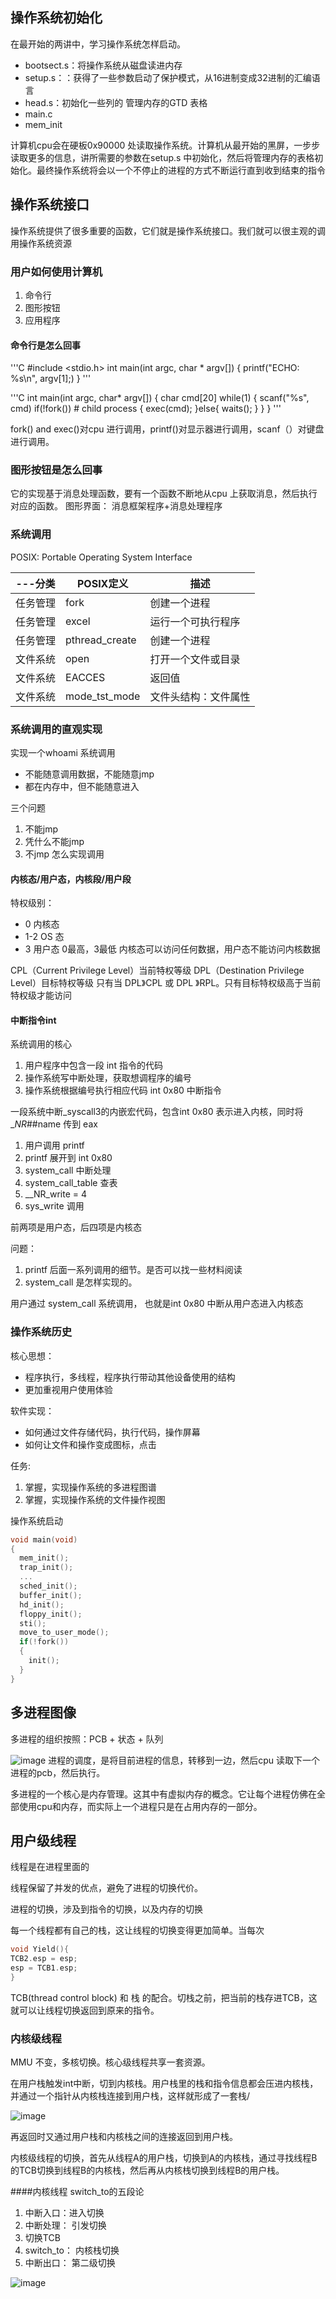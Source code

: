 ## 操作系统初始化

在最开始的两讲中，学习操作系统怎样启动。

* bootsect.s：将操作系统从磁盘读进内存
* setup.s：：获得了一些参数启动了保护模式，从16进制变成32进制的汇编语言
* head.s：初始化一些列的 管理内存的GTD 表格
* main.c
* mem_init

计算机cpu会在硬板0x90000 处读取操作系统。计算机从最开始的黑屏，一步步读取更多的信息，讲所需要的参数在setup.s 中初始化，然后将管理内存的表格初始化。最终操作系统将会以一个不停止的进程的方式不断运行直到收到结束的指令

## 操作系统接口

操作系统提供了很多重要的函数，它们就是操作系统接口。我们就可以很主观的调用操作系统资源

### 用户如何使用计算机

1. 命令行
2. 图形按钮
3. 应用程序

#### 命令行是怎么回事
'''C
#include <stdio.h>
int main(int argc, char * argv[])
{
printf("ECHO: %s\n", argv[1];)
}
'''

'''C
int main(int argc, char* argv[])
{
  char cmd[20]
  while(1)
  {
      scanf("%s", cmd)
      if(!fork()) # child process
      {
        exec(cmd);
      }else{
      waits();
      }
  }
}
'''

fork() and exec()对cpu 进行调用，printf()对显示器进行调用，scanf（）对键盘进行调用。

### 图形按钮是怎么回事

它的实现基于消息处理函数，要有一个函数不断地从cpu 上获取消息，然后执行对应的函数。
图形界面： 消息框架程序+消息处理程序

### 系统调用

POSIX: Portable Operating System Interface

|---分类|POSIX定义|描述|
|-------|---------|----|
|任务管理|fork|创建一个进程|
|任务管理|excel|运行一个可执行程序|
|任务管理|pthread_create|创建一个进程|
|文件系统|open|打开一个文件或目录|
|文件系统|EACCES|返回值|
|文件系统|mode_tst_mode|文件头结构：文件属性|

### 系统调用的直观实现

实现一个whoami 系统调用

* 不能随意调用数据，不能随意jmp
* 都在内存中，但不能随意进入

三个问题
1. 不能jmp
2. 凭什么不能jmp
3. 不jmp 怎么实现调用

#### 内核态/用户态，内核段/用户段

特权级别：
* 0 内核态
* 1-2 OS 态
* 3 用户态
0最高，3最低
内核态可以访问任何数据，用户态不能访问内核数据

CPL（Current Privilege Level）当前特权等级
DPL（Destination Privilege Level）目标特权等级
只有当 DPL》CPL 或 DPL 》RPL。只有目标特权级高于当前特权级才能访问

#### 中断指令int

系统调用的核心
1. 用户程序中包含一段 int 指令的代码
2. 操作系统写中断处理，获取想调程序的编号
3. 操作系统根据编号执行相应代码
int 0x80 中断指令

一段系统中断_syscall3的内嵌宏代码，包含int 0x80 表示进入内核，同时将 __NR_##name 传到 eax

1. 用户调用 printf
2. printf 展开到 int 0x80
3. system_call 中断处理
4. system_call_table 查表
5. __NR_write = 4
6. sys_write 调用

前两项是用户态，后四项是内核态

问题：
1. printf 后面一系列调用的细节。是否可以找一些材料阅读
2. system_call 是怎样实现的。

用户通过 system_call 系统调用， 也就是int 0x80 中断从用户态进入内核态

### 操作系统历史

核心思想：
* 程序执行，多线程，程序执行带动其他设备使用的结构
* 更加重视用户使用体验

软件实现：
* 如何通过文件存储代码，执行代码，操作屏幕
* 如何让文件和操作变成图标，点击

任务:

1. 掌握，实现操作系统的多进程图谱
2. 掌握，实现操作系统的文件操作视图

操作系统启动
```c
void main(void)
{
  mem_init();
  trap_init();
  ...
  sched_init();
  buffer_init();
  hd_init();
  floppy_init();
  sti();
  move_to_user_mode();
  if(!fork())
  {
    init();
  }
}
```

## 多进程图像

多进程的组织按照：PCB + 状态 + 队列

![image](../pictures/multi_process.png)
进程的调度，是将目前进程的信息，转移到一边，然后cpu 读取下一个进程的pcb，然后执行。

多进程的一个核心是内存管理。这其中有虚拟内存的概念。它让每个进程仿佛在全部使用cpu和内存，而实际上一个进程只是在占用内存的一部分。


## 用户级线程

线程是在进程里面的 

线程保留了并发的优点，避免了进程的切换代价。

进程的切换，涉及到指令的切换，以及内存的切换 

每一个线程都有自己的栈，这让线程的切换变得更加简单。当每次

```c
void Yield(){
TCB2.esp = esp;
esp = TCB1.esp;
}
```
TCB(thread control block) 和 栈 的配合。切栈之前，把当前的栈存进TCB，这就可以让线程切换返回到原来的指令。

### 内核级线程

MMU 不变，多核切换。核心级线程共享一套资源。

在用户栈触发int中断，切到内核栈。用户栈里的栈和指令信息都会压进内核栈，并通过一个指针从内核栈连接到用户栈，这样就形成了一套栈/

![image](../pictures/kernel_stack.png)

再返回时又通过用户栈和内核栈之间的连接返回到用户栈。

内核级线程的切换，首先从线程A的用户栈，切换到A的内核栈，通过寻找线程B的TCB切换到线程B的内核栈，然后再从内核栈切换到线程B的用户栈。

####内核线程 switch_to的五段论

1. 中断入口：进入切换
2. 中断处理： 引发切换
3. 切换TCB
4. switch_to： 内核栈切换
5. 中断出口： 第二级切换

![image](../pictures/thread_compare.png)
